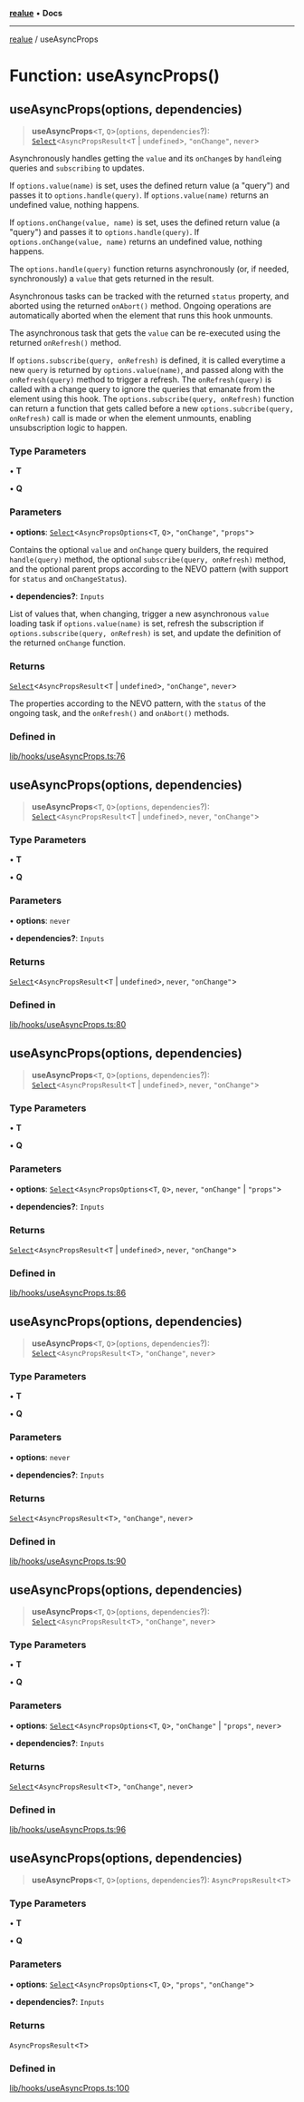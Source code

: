 [**realue**](../README.md) • **Docs**

***

[realue](../README.md) / useAsyncProps

# Function: useAsyncProps()

## useAsyncProps(options, dependencies)

> **useAsyncProps**\<`T`, `Q`\>(`options`, `dependencies`?): [`Select`](../type-aliases/Select.md)\<`AsyncPropsResult`\<`T` \| `undefined`\>, `"onChange"`, `never`\>

Asynchronously handles getting the `value` and its `onChange`s by `handle`ing queries and `subscribing` to updates.

If `options.value(name)` is set, uses the defined return value (a "query") and passes it to `options.handle(query)`. If `options.value(name)` returns an undefined value, nothing happens.

If `options.onChange(value, name)` is set, uses the defined return value (a "query") and passes it to `options.handle(query)`. If `options.onChange(value, name)` returns an undefined value, nothing happens.

The `options.handle(query)` function returns asynchronously (or, if needed, synchronously) a `value` that gets returned in the result.

Asynchronous tasks can be tracked with the returned `status` property, and aborted using the returned `onAbort()` method. Ongoing operations are automatically aborted when the element that runs this hook unmounts.

The asynchronous task that gets the `value` can be re-executed using the returned `onRefresh()` method.

If `options.subscribe(query, onRefresh)` is defined, it is called everytime a new `query` is returned by `options.value(name)`, and passed along with the `onRefresh(query)` method to trigger a refresh. The `onRefresh(query)` is called with a change query to ignore the queries that emanate from the element using this hook. The `options.subscribe(query, onRefresh)` function can return a function that gets called before a new `options.subcribe(query, onRefresh)` call is made or when the element unmounts, enabling unsubscription logic to happen.

### Type Parameters

• **T**

• **Q**

### Parameters

• **options**: [`Select`](../type-aliases/Select.md)\<`AsyncPropsOptions`\<`T`, `Q`\>, `"onChange"`, `"props"`\>

Contains the optional `value` and `onChange` query builders, the required `handle(query)` method, the optional `subscribe(query, onRefresh)` method, and the optional parent props according to the NEVO pattern (with support for `status` and `onChangeStatus`).

• **dependencies?**: `Inputs`

List of values that, when changing, trigger a new asynchronous `value` loading task if `options.value(name)` is set, refresh the subscription if `options.subscribe(query, onRefresh)` is set, and update the definition of the returned `onChange` function.

### Returns

[`Select`](../type-aliases/Select.md)\<`AsyncPropsResult`\<`T` \| `undefined`\>, `"onChange"`, `never`\>

The properties according to the NEVO pattern, with the `status` of the ongoing task, and the `onRefresh()` and `onAbort()` methods.

### Defined in

[lib/hooks/useAsyncProps.ts:76](https://github.com/nevoland/realue/blob/310f29149b1c369e25b2d9305043389204bd13e0/lib/hooks/useAsyncProps.ts#L76)

## useAsyncProps(options, dependencies)

> **useAsyncProps**\<`T`, `Q`\>(`options`, `dependencies`?): [`Select`](../type-aliases/Select.md)\<`AsyncPropsResult`\<`T` \| `undefined`\>, `never`, `"onChange"`\>

### Type Parameters

• **T**

• **Q**

### Parameters

• **options**: `never`

• **dependencies?**: `Inputs`

### Returns

[`Select`](../type-aliases/Select.md)\<`AsyncPropsResult`\<`T` \| `undefined`\>, `never`, `"onChange"`\>

### Defined in

[lib/hooks/useAsyncProps.ts:80](https://github.com/nevoland/realue/blob/310f29149b1c369e25b2d9305043389204bd13e0/lib/hooks/useAsyncProps.ts#L80)

## useAsyncProps(options, dependencies)

> **useAsyncProps**\<`T`, `Q`\>(`options`, `dependencies`?): [`Select`](../type-aliases/Select.md)\<`AsyncPropsResult`\<`T` \| `undefined`\>, `never`, `"onChange"`\>

### Type Parameters

• **T**

• **Q**

### Parameters

• **options**: [`Select`](../type-aliases/Select.md)\<`AsyncPropsOptions`\<`T`, `Q`\>, `never`, `"onChange"` \| `"props"`\>

• **dependencies?**: `Inputs`

### Returns

[`Select`](../type-aliases/Select.md)\<`AsyncPropsResult`\<`T` \| `undefined`\>, `never`, `"onChange"`\>

### Defined in

[lib/hooks/useAsyncProps.ts:86](https://github.com/nevoland/realue/blob/310f29149b1c369e25b2d9305043389204bd13e0/lib/hooks/useAsyncProps.ts#L86)

## useAsyncProps(options, dependencies)

> **useAsyncProps**\<`T`, `Q`\>(`options`, `dependencies`?): [`Select`](../type-aliases/Select.md)\<`AsyncPropsResult`\<`T`\>, `"onChange"`, `never`\>

### Type Parameters

• **T**

• **Q**

### Parameters

• **options**: `never`

• **dependencies?**: `Inputs`

### Returns

[`Select`](../type-aliases/Select.md)\<`AsyncPropsResult`\<`T`\>, `"onChange"`, `never`\>

### Defined in

[lib/hooks/useAsyncProps.ts:90](https://github.com/nevoland/realue/blob/310f29149b1c369e25b2d9305043389204bd13e0/lib/hooks/useAsyncProps.ts#L90)

## useAsyncProps(options, dependencies)

> **useAsyncProps**\<`T`, `Q`\>(`options`, `dependencies`?): [`Select`](../type-aliases/Select.md)\<`AsyncPropsResult`\<`T`\>, `"onChange"`, `never`\>

### Type Parameters

• **T**

• **Q**

### Parameters

• **options**: [`Select`](../type-aliases/Select.md)\<`AsyncPropsOptions`\<`T`, `Q`\>, `"onChange"` \| `"props"`, `never`\>

• **dependencies?**: `Inputs`

### Returns

[`Select`](../type-aliases/Select.md)\<`AsyncPropsResult`\<`T`\>, `"onChange"`, `never`\>

### Defined in

[lib/hooks/useAsyncProps.ts:96](https://github.com/nevoland/realue/blob/310f29149b1c369e25b2d9305043389204bd13e0/lib/hooks/useAsyncProps.ts#L96)

## useAsyncProps(options, dependencies)

> **useAsyncProps**\<`T`, `Q`\>(`options`, `dependencies`?): `AsyncPropsResult`\<`T`\>

### Type Parameters

• **T**

• **Q**

### Parameters

• **options**: [`Select`](../type-aliases/Select.md)\<`AsyncPropsOptions`\<`T`, `Q`\>, `"props"`, `"onChange"`\>

• **dependencies?**: `Inputs`

### Returns

`AsyncPropsResult`\<`T`\>

### Defined in

[lib/hooks/useAsyncProps.ts:100](https://github.com/nevoland/realue/blob/310f29149b1c369e25b2d9305043389204bd13e0/lib/hooks/useAsyncProps.ts#L100)
